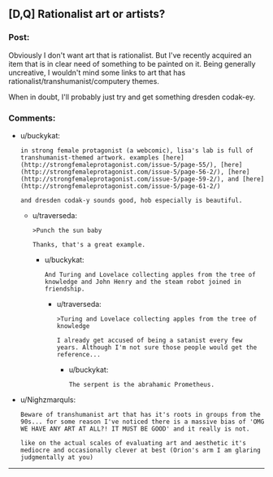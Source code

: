 ## [D,Q] Rationalist art or artists?

### Post:

Obviously I don't want art that is rationalist. But I've recently acquired an item that is in clear need of something to be painted on it. Being generally uncreative, I wouldn't mind some links to art that has rationalist/transhumanist/computery themes.

When in doubt, I'll probably just try and get something dresden codak-ey.

### Comments:

- u/buckykat:
  ```
  in strong female protagonist (a webcomic), lisa's lab is full of transhumanist-themed artwork. examples [here](http://strongfemaleprotagonist.com/issue-5/page-55/), [here](http://strongfemaleprotagonist.com/issue-5/page-56-2/), [here](http://strongfemaleprotagonist.com/issue-5/page-59-2/), and [here](http://strongfemaleprotagonist.com/issue-5/page-61-2/)

  and dresden codak-y sounds good, hob especially is beautiful.
  ```

  - u/traverseda:
    ```
    >Punch the sun baby

    Thanks, that's a great example.
    ```

    - u/buckykat:
      ```
      And Turing and Lovelace collecting apples from the tree of knowledge and John Henry and the steam robot joined in friendship.
      ```

      - u/traverseda:
        ```
        >Turing and Lovelace collecting apples from the tree of knowledge

        I already get accused of being a satanist every few years. Although I'm not sure those people would get the reference...
        ```

        - u/buckykat:
          ```
          The serpent is the abrahamic Prometheus.
          ```

- u/Nighzmarquls:
  ```
  Beware of transhumanist art that has it's roots in groups from the 90s... for some reason I've noticed there is a massive bias of 'OMG WE HAVE ANY ART AT ALL?! IT MUST BE GOOD' and it really is not.

  like on the actual scales of evaluating art and aesthetic it's mediocre and occasionally clever at best (Orion's arm I am glaring judgmentally at you)
  ```

---

